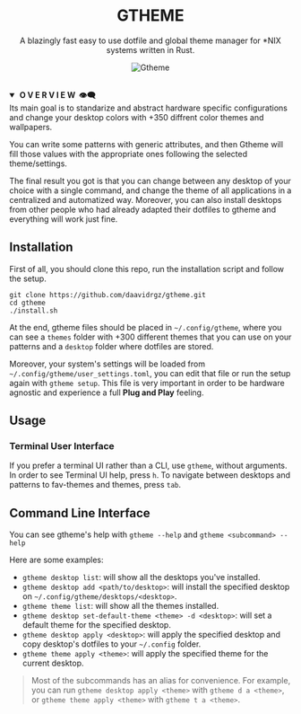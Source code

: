 <div align="center"> <h1><strong>GTHEME</strong></h1> </div>


<div align="center">

A blazingly fast easy to use dotfile and global theme manager for *NIX systems written in Rust.
<br>

![Gtheme](screenshots/gtheme.gif)

</div>
<br>

<details open>
<summary><strong>&nbsp;O V E R V I E W &nbsp;👁️‍🗨️</strong></summary>
Its main goal is to standarize and abstract hardware specific configurations and change your desktop colors
with +350 diffrent color themes and wallpapers.

You can write some patterns with generic attributes, and then Gtheme will fill those values with the appropriate ones following the selected theme/settings.

The final result you got is that you can change between any desktop of your choice with a single command, and change the theme of all applications in a centralized and automatized way. Moreover, you can also
install desktops from other people who had already adapted their dotfiles to gtheme and everything will work just fine.

</details>

## Installation
First of all, you should clone this repo, run the installation script and follow the setup.

```console
git clone https://github.com/daavidrgz/gtheme.git
cd gtheme
./install.sh
```

At the end, gtheme files should be placed in `~/.config/gtheme`, where you can see a `themes` folder with +300 different themes that you can use on your patterns and a `desktop` folder where dotfiles are stored.

Moreover, your system's settings will be loaded from `~/.config/gtheme/user_settings.toml`, you can edit that file or run the setup again with `gtheme setup`. This file is very important in order to be hardware agnostic and experience a full **Plug and Play** feeling.

## Usage

### Terminal User Interface
If you prefer a terminal UI rather than a CLI, use `gtheme`, without arguments. In order to see Terminal UI help, press `h`. To navigate between desktops and patterns to fav-themes and themes, press `tab`.

## Command Line Interface
You can see gtheme's help with `gtheme --help` and `gtheme <subcommand> --help`

Here are some examples:

- `gtheme desktop list`: will show all the desktops you've installed.
- `gtheme desktop add <path/to/desktop>`: will install the specified desktop on `~/.config/gtheme/desktops/<desktop>`.
- `gtheme theme list`: will show all the themes installed.
- `gtheme desktop set-default-theme <theme> -d <desktop>`: will set a default theme for the specified desktop.
- `gtheme desktop apply <desktop>`:  will apply the specified desktop and copy desktop's dotfiles to your `~/.config` folder.
- `gtheme theme apply <theme>`: will apply the specified theme for the current desktop.

> Most of the subcommands has an alias for convenience. For example, you can run `gtheme desktop apply <theme>` with `gtheme d a <theme>`, or `gtheme theme apply <theme>` with `gtheme t a <theme>`.
